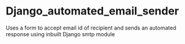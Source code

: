 # Django_automated_email_sender
Uses a form to accept email id of recipient and sends an automated response using inbuilt Django smtp module

